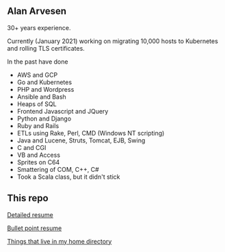## Alan Arvesen

30+ years experience.

Currently (January 2021) working on migrating 10,000 hosts to Kubernetes and rolling TLS certificates.

In the past have done

- AWS and GCP
- Go and Kubernetes
- PHP and Wordpress
- Ansible and Bash
- Heaps of SQL
- Frontend Javascript and JQuery
- Python and Django
- Ruby and Rails
- ETLs using Rake, Perl, CMD (Windows NT scripting)
- Java and Lucene, Struts, Tomcat, EJB, Swing
- C and CGI
- VB and Access
- Sprites on C64
- Smattering of COM, C++, C#
- Took a Scala class, but it didn't stick

## This repo

[Detailed resume](RESUME.md)

[Bullet point resume](SHORT-RESUME.md)

[Things that live in my home directory](home)
